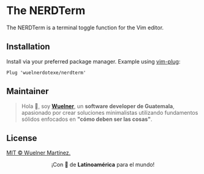 # The NERDTerm

The NERDTerm is a terminal toggle function for the Vim editor.

## Installation

Install via your preferred package manager. Example using [vim-plug](https://github.com/junegunn/vim-plug):

```vim
Plug 'wuelnerdotexe/nerdterm'
```

## Maintainer

> Hola 👋, soy **[Wuelner](https://linktr.ee/wuelnerdotexe)**, un **software developer de Guatemala**, apasionado por crear soluciones minimalistas utilizando fundamentos sólidos enfocados en **"cómo deben ser las cosas"**.

## License

[MIT &copy; Wuelner Martínez.](https://github.com/wuelnerdotexe/vim-enfocado/blob/main/LICENSE)

<p align="center">¡Con 💖 de <strong>Latinoamérica</strong> para el mundo!</p>
